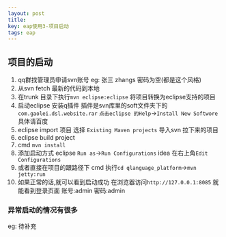 ```yaml
---
layout: post
title: 
key: eap使用3-项目启动
tags: eap
---
```


## 项目的启动

1. qq群找管理员申请svn账号 eg: 张三 zhangs 密码为空(都是这个风格)
2. 从svn fetch 最新的代码到本地
3. 在trunk 目录下执行`mvn eclipse:eclipse` 将项目转换为eclipse支持的项目
4. 启动eclipse 安装q插件 插件是svn库里的soft文件夹下的 `com.gaolei.dsl.website.rar` 
    `点击eclipse 的Help`->`Install New Softwore` 具体请百度
5. eclipse import 项目 选择 `Existing Maven projects` 导入svn 拉下来的项目
6. eclipse build project
7. cmd `mvn install`
8. 添加启动方式 eclipse `Run as`->`Run Configurations` idea 在右上角`Edit Configurations`
9. 或者直接在项目的跟路径下 cmd 执行`cd qlanguage_platform`->`mvn jetty:run`
10. 如果正常的话,就可以看到启动成功 在浏览器访问`http://127.0.0.1:8085` 就能看到登录页面 账号:admin 密码:admin

### 异常启动的情况有很多

eg: 待补充








